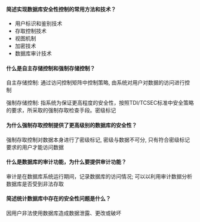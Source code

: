 #### 简述实现数据库安全性控制的常用方法和技术？

+ 用户标识和鉴别技术
+ 存取控制技术
+ 视图机制
+ 加密技术
+ 数据库审计技术

#### 什么是自主存储控制和强制存储控制？

自主存储控制: 通过访问控制矩阵中控制策略, 由系统对用户对数据的访问进行控制

强制存储控制: 指系统为保证更高程度的安全性，按照TDI/TCSEC标准中安全策略的要求，所采取的强制存取检查手段。密级标记

#### 为什么强制存取控制提供了更高级别的数据库的安全性？

强制存取控制对数据本身进行了密级标记, 密级与数据不可分, 只有符合密级标记要求的用户才能访问数据

#### 什么是数据库的审计功能，为什么要提供审计功能？

审计是在数据库系统运行期间，记录数据库的访问情况; 可以以利用审计数据分析数据库是否受到非法存取

#### 简述统计数据库中存在的安全性问题是什么？

因用户非法使用数据库造成数据泄露、更改或破坏
